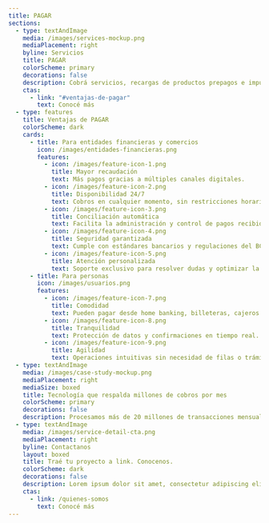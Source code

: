 ```yaml
---
title: PAGAR
sections:
  - type: textAndImage
    media: /images/services-mockup.png
    mediaPlacement: right
    byline: Servicios
    title: PAGAR
    colorScheme: primary
    decorations: false
    description: Cobrá servicios, recargas de productos prepagos e impuestos de manera digital. Brindamos conciliación automática, seguridad y amplia cobertura para que las personas puedan pagar sus facturas de manera ágil.
    ctas:
      - link: "#ventajas-de-pagar"
        text: Conocé más
  - type: features
    title: Ventajas de PAGAR
    colorScheme: dark
    cards:
      - title: Para entidades financieras y comercios
        icon: /images/entidades-financieras.png
        features:
          - icon: /images/feature-icon-1.png
            title: Mayor recaudación
            text: Más pagos gracias a múltiples canales digitales.
          - icon: /images/feature-icon-2.png
            title: Disponibilidad 24/7
            text: Cobros en cualquier momento, sin restricciones horarias.
          - icon: /images/feature-icon-3.png
            title: Conciliación automática
            text: Facilita la administración y control de pagos recibidos.
          - icon: /images/feature-icon-4.png
            title: Seguridad garantizada
            text: Cumple con estándares bancarios y regulaciones del BCRA.
          - icon: /images/feature-icon-5.png
            title: Atención personalizada
            text: Soporte exclusivo para resolver dudas y optimizar la operatoria.
      - title: Para personas
        icon: /images/usuarios.png
        features:
          - icon: /images/feature-icon-7.png
            title: Comodidad
            text: Pueden pagar desde home banking, billeteras, cajeros o banca empresas.
          - icon: /images/feature-icon-8.png
            title: Tranquilidad
            text: Protección de datos y confirmaciones en tiempo real.
          - icon: /images/feature-icon-9.png
            title: Agilidad
            text: Operaciones intuitivas sin necesidad de filas o trámites presenciales.
  - type: textAndImage
    media: /images/case-study-mockup.png
    mediaPlacement: right
    mediaSize: boxed
    title: Tecnología que respalda millones de cobros por mes
    colorScheme: primary
    decorations: false
    description: Procesamos más de 20 millones de transacciones mensuales en todo el país, integrando pagos digitales con canales que las personas usan en su día a día. Así, ampliamos las posibilidades de pago y hacemos que la operatoria sea eficiente en cada rincón de Argentina.
  - type: textAndImage
    media: /images/service-detail-cta.png
    mediaPlacement: right
    byline: Contactanos
    layout: boxed
    title: Traé tu proyecto a link. Conocenos.
    colorScheme: dark
    decorations: false
    description: Lorem ipsum dolor sit amet, consectetur adipiscing elit. Duis enim leo, ornare ut aliquet et, euismod bibendum ex. In volutpat sollicitudin purus quis consectetur.
    ctas:
      - link: /quienes-somos
        text: Conocé más
---
```

